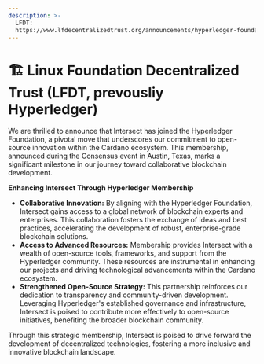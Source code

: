 ```yaml
---
description: >-
  LFDT:
  https://www.lfdecentralizedtrust.org/announcements/hyperledger-foundation-announces-six-new-members-including-chainlink-labs-intersect-and-layerzero-labs-spotlights-technology-in-action-at-conse
---
```


# 🏗️ Linux Foundation Decentralized Trust (LFDT, prevousliy Hyperledger)

We are thrilled to announce that Intersect has joined the Hyperledger Foundation, a pivotal move that underscores our commitment to open-source innovation within the Cardano ecosystem. This membership, announced during the Consensus event in Austin, Texas, marks a significant milestone in our journey toward collaborative blockchain development.

**Enhancing Intersect Through Hyperledger Membership**

* **Collaborative Innovation:** By aligning with the Hyperledger Foundation, Intersect gains access to a global network of blockchain experts and enterprises. This collaboration fosters the exchange of ideas and best practices, accelerating the development of robust, enterprise-grade blockchain solutions.
* **Access to Advanced Resources:** Membership provides Intersect with a wealth of open-source tools, frameworks, and support from the Hyperledger community. These resources are instrumental in enhancing our projects and driving technological advancements within the Cardano ecosystem.
* **Strengthened Open-Source Strategy:** This partnership reinforces our dedication to transparency and community-driven development. Leveraging Hyperledger's established governance and infrastructure, Intersect is poised to contribute more effectively to open-source initiatives, benefiting the broader blockchain community.

Through this strategic membership, Intersect is poised to drive forward the development of decentralized technologies, fostering a more inclusive and innovative blockchain landscape.
